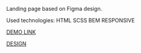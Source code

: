 
Landing page based on Figma design.

Used technologies: HTML SCSS BEM RESPONSIVE

[DEMO LINK](https://filserhei.github.io/layout_miami/)

[DESIGN](https://www.figma.com/file/HL3XGt5ZatvJoYBhOaWY5x/museum-prototype?node-id=323%3A1957)
